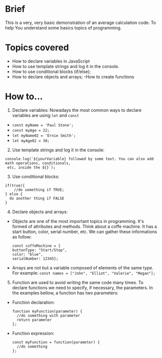 # Brief
This is a very, very basic demonstration of an average calculation code. To help You understand
some basics topics of programming.

# Topics covered
- How to declare variables in JavaScript
- How to use template strings and log it in the console.
- How to use conditional blocks (if/else);
- How to declare objects and arrays;
-How to create functions
 
# How to...
1) Declare variables:
  Nowadays the most common ways to declare variables are using `let` and `const`
  * ```const myName = 'Paul Stone';```
  * ```const myAge = 22;```
  * ```let myName02 = 'Ernie Smith';```
  * ```let myAge02 = 30;```
2) Use template strings and log it in the console:
  
  ``` 
  console.log(`${yourVariable} followed by some text. You can also add math operations, conditionals,
   etc, inside the ${}`);
   ```
3) Use conditional blocks:

```
if(true){
    //do something if TRUE;
} else {
  do another thing if FALSE
}
```
4) Declare objects and arrays:
  * Objects are one of the most important topics in programming. It's formed of attributes and methods.
    Think about a coffe machine. It has a start button, color, serial number, etc. We can gather these
    informations as follow: 
    ```
    const coffeMachine = {
    buttonType: "Start/Stop",
    color: "blue",
    serialNumber: 12345};
    ```

  * Arrays are not but a variable composed of elements of the same type.
    For example: ```const names = ["John", "Elliot", "Valerie", "Megan"];```
5) Function are used to avoid writing the same code many times. To declare functions we need to
  specify, if necessary, the parameters. In the examples bellow, a function has two parameters:
  * Function declaration:
    ```
    function myFunction(parameter) {
      //do something with parameter
      return parameter
    };
    ```

  * Function expression:
    ```
    const myFunction = function(parameter) {
      //do something
    };
    ```
